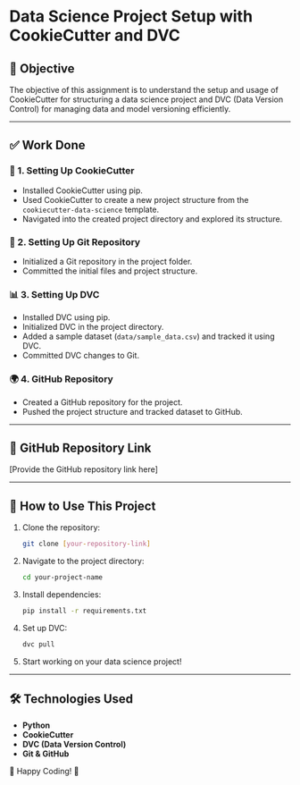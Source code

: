 # Data Science Project Setup with CookieCutter and DVC

## 📌 Objective
The objective of this assignment is to understand the setup and usage of CookieCutter for structuring a data science project and DVC (Data Version Control) for managing data and model versioning efficiently.

---

## ✅ Work Done

### 📂 1. Setting Up CookieCutter
- Installed CookieCutter using pip.
- Used CookieCutter to create a new project structure from the `cookiecutter-data-science` template.
- Navigated into the created project directory and explored its structure.

### 🔗 2. Setting Up Git Repository
- Initialized a Git repository in the project folder.
- Committed the initial files and project structure.

### 📊 3. Setting Up DVC
- Installed DVC using pip.
- Initialized DVC in the project directory.
- Added a sample dataset (`data/sample_data.csv`) and tracked it using DVC.
- Committed DVC changes to Git.

### 🌍 4. GitHub Repository
- Created a GitHub repository for the project.
- Pushed the project structure and tracked dataset to GitHub.

---

## 🔗 GitHub Repository Link
[Provide the GitHub repository link here]

---

## 📜 How to Use This Project
1. Clone the repository:
   ```sh
   git clone [your-repository-link]
   ```
2. Navigate to the project directory:
   ```sh
   cd your-project-name
   ```
3. Install dependencies:
   ```sh
   pip install -r requirements.txt
   ```
4. Set up DVC:
   ```sh
   dvc pull
   ```
5. Start working on your data science project!

---

## 🛠️ Technologies Used
- **Python**
- **CookieCutter**
- **DVC (Data Version Control)**
- **Git & GitHub**

🚀 Happy Coding! 🎯

